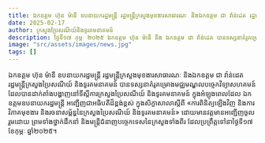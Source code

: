 ```yaml
---
title: ឯកឧត្តម ហ៊ុន ម៉ានី ឧបនាយករដ្ឋមន្ត្រី រដ្ឋមន្ត្រីក្រសួងមុខងារសាធារណៈ និងឯកឧត្តម ជា វ៉ាន់ដេត រដ្ឋមន្រ្តីក្រសួងប្រៃសណីយ៍ និងទូរគមនាគមន៍
date: 2025-02-17
author: ក្រសួងប្រៃសណីយ៍និងទូរគមនាគមន៍
description: ថ្ងៃទី១៧ កុម្ភៈ ២០២៥ ឯកឧត្តម ហ៊ុន ម៉ានី និង ឯកឧត្តម ជា វ៉ាន់ដេត បានទស្សនាគំរូគម្រោងមជ្ឈមណ្ឌលបច្ចេកវិទ្យាសហគមន៍ នៅក្រសួងប្រៃសណីយ៍ និងទូរគមនាគមន៍។ ព្រឹត្តិការណ៍នេះកើតឡើងក្នុងសិក្ខាសាលាពិនិត្យ និងវិភាគមុខងារ-រចនាសម្ព័ន្ធក្រសួង ក្រោមអធិបតីភាព ឯកឧត្តម ហ៊ុន ម៉ានី។
image: "src/assets/images/news.jpg"
tags: []
---
```


ឯកឧត្តម ហ៊ុន ម៉ានី ឧបនាយករដ្ឋមន្ត្រី រដ្ឋមន្ត្រីក្រសួងមុខងារសាធារណៈ និងឯកឧត្តម ជា វ៉ាន់ដេត រដ្ឋមន្រ្តីក្រសួងប្រៃសណីយ៍ និងទូរគមនាគមន៍ បានទស្សនាគំរូគម្រោងមជ្ឈមណ្ឌលបច្ចេកវិទ្យាសហគមន៍ដែលបានដាក់តាំងបង្ហាញនៅទីស្តីការក្រសួងប្រៃសណីយ៍ និងទូរគមនាគមន៍ ក្នុងអំឡុងពេលដែល ឯកឧត្តមឧបនាយករដ្ឋមន្ត្រី អញ្ជើញជាអធិបតីដ៏ខ្ពង់ខ្ពស់ ក្នុងសិក្ខាសាលាស្តីពី «ការពិនិត្យឡើងវិញ និងការវិភាគមុខងារ និងរចនាសម្ព័ន្ធនៃក្រសួងប្រៃសណីយ៍ និងទូរគមនាគមន៍» ដោយមានវត្តមានអញ្ជើញចូលរួមដោយ ព្រមទាំងថ្នាក់ដឹកនាំ និងមន្ត្រីជំនាញបច្ចេកទេសនៃក្រសួងទាំងពីរ ដែលប្រព្រឹត្តទៅនាថ្ងៃទី១៧ ខែកុម្ភៈ ឆ្នាំ២០២៥។
